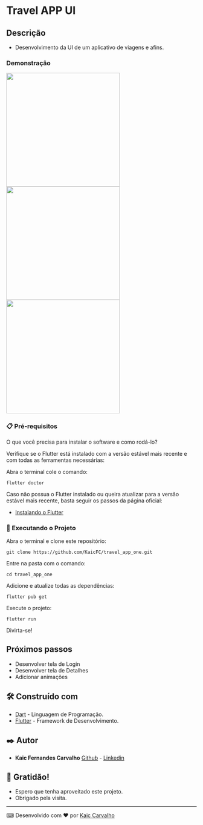 # Travel APP UI

## Descrição

- Desenvolvimento da UI de um aplicativo de viagens e afins.

### Demonstração

<img src="/screenshots/travel.png" heigth="400" width="300">
<img src="/screenshot/splash.png" heigth="400" width="300">
<img src="/screenshot/home.png" heigth="400" width="300">

### 📋 Pré-requisitos

O que você precisa para instalar o software e como rodá-lo?

Verifique se o Flutter está instalado com a versão estável mais recente e com todas as ferramentas necessárias:

Abra o terminal cole o comando:
```
flutter doctor
```

Caso não possua o Flutter instalado ou queira atualizar para a versão estável mais recente, basta seguir os passos da página oficial:

- [Instalando o Flutter](https://docs.flutter.dev/get-started/install)


### 🔧 Executando o Projeto

Abra o terminal e clone este repositório:

```
git clone https://github.com/KaicFC/travel_app_one.git
```

Entre na pasta com o comando:

```
cd travel_app_one
```

Adicione e atualize todas as dependências:

```
flutter pub get
```

Execute o projeto:

```
flutter run
```

Divirta-se!


## Próximos passos

- Desenvolver tela de Login
- Desenvolver tela de Detalhes
- Adicionar animações


## 🛠️ Construído com

* [Dart](https://dart.dev) - Linguagem de Programação.
* [Flutter](https://flutter.dev) - Framework de Desenvolvimento.


## ✒️ Autor

* **Kaic Fernandes Carvalho**
  [Github](https://github.com/KaicFC) - [Linkedin](https://www.linkedin.com/in/kaic-carvalho/)


## 🎁 Gratidão!

* Espero que tenha aproveitado este projeto.
* Obrigado pela visita.

---
⌨ Desenvolvido com ❤️ por [Kaic Carvalho](https://github.com/KaicFC)
